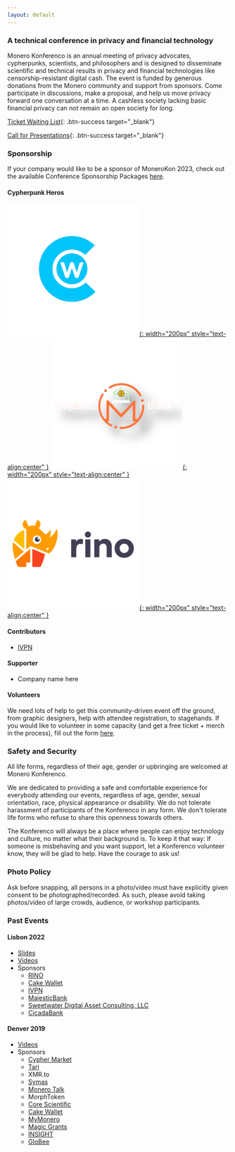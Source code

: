 ```yaml
---
layout: default
---
```


### A technical conference in privacy and financial technology
Monero Konferenco is an annual meeting of privacy advocates, cypherpunks, scientists, and philosophers and is designed to disseminate scientific and technical results in privacy and financial technologies like censorship-resistant digital cash. The event is funded by generous donations from the Monero community and support from sponsors. Come participate in discussions, make a proposal, and help us move privacy forward one conversation at a time. A cashless society lacking basic financial privacy can not remain an open society for long.

[Ticket Waiting List](https://cryptpad.disroot.org/form/#/2/form/view/58gEFJ6PEk-4TkDup7A1p0HKSU1IKTIjl9v-M-o8ekk/embed/){: .btn-success target="_blank"}

[Call for Presentations](https://cfp.monerokon.com/2023/cfp){: .btn-success target="_blank"}

### Sponsorship

If your company would like to be a sponsor of MoneroKon 2023, check out the available Conference Sponsorship Packages [here](https://monerokon.com/sponsor).

#### Cypherpunk Heros

[![logo](assets/img/cw.png){: width="200px" style="text-align:center" }](https://cakewallet.com) [![logo](assets/img/mb.png){: width="200px" style="text-align:center" }](https://majesticbank.sc) [![logo](assets/img/rino.png){: width="200px" style="text-align:center" }](https://rino.io)

#### Contributors
- [IVPN](https://www.ivpn.net)

#### Supporter
- Company name here

#### Volunteers

We need lots of help to get this community-driven event off the ground, from graphic designers, help with attendee registration, to stagehands. If you would like to volunteer in some capacity (and get a free ticket + merch in the process), fill out the form [here](https://cryptpad.disroot.org/form/#/2/form/view/Z8v7RE0D+Axf+54kTA-otpnJ-Krlfs8gJwoktERKUrM/embed/).

### Safety and Security

All life forms, regardless of their age, gender or upbringing are welcomed at Monero Konferenco.

We are dedicated to providing a safe and comfortable experience for everybody attending our events, regardless of age, gender, sexual orientation, race, physical appearance or disability. We do not tolerate harassment of participants of the Konferenco in any form. We don't tolerate life forms who refuse to share this openness towards others.

The Konferenco will always be a place where people can enjoy technology and culture, no matter what their background is. To keep it that way: If someone is misbehaving and you want support, let a Konferenco volunteer know, they will be glad to help. Have the courage to ask us!

### Photo Policy

Ask before snapping, all persons in a photo/video must have explicitly given consent to be photographed/recorded. As such, please avoid taking photos/video of large crowds, audience, or workshop participants.

### Past Events

#### Lisbon 2022
*  [Slides](https://github.com/MoneroKon/meta/blob/main/slides/2022/talks.md)
*  [Videos](https://www.youtube.com/playlist?list=PLsSYUeVwrHBndRQoQ-vLezzlHPLRDNzaw)
*  Sponsors
   - [RINO](https://rino.io)
   - [Cake Wallet](https://cakewallet.com)
   - [IVPN](https://www.ivpn.net)
   - [MajesticBank](https://majesticbank.sc)
   - [Sweetwater Digital Asset Consulting, LLC](https://sweetwater.consulting)
   - [CicadaBank](https://flexiana.com)
  
#### Denver 2019
*  [Videos](https://www.youtube.com/playlist?list=PLsSYUeVwrHBkJHJg_l2uDgbicDJ1PmAVW)
*  Sponsors
   - [Cypher Market](https://www.cyphermarket.com)
   - [Tari](https://www.tari.com)
   - XMR.to
   - [Symas](https://www.symas.com)
   - [Monero Talk](https://www.monerotalk.live)
   - MorphToken
   - [Core Scientific](https://corescientific.com)
   - [Cake Wallet](https://cakewallet.com)
   - [MyMonero](https://mymonero.com)
   - [Magic Grants](https://magicgrants.org)
   - [INSIGHT](https://www.insight.com)
   - [GloBee](https://globee.com)
  
